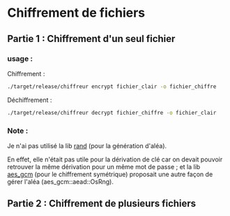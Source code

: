 # Chiffrement de fichiers

## Partie 1 : Chiffrement d'un seul fichier

### usage :

Chiffrement :

```bash
./target/release/chiffreur encrypt fichier_clair -o fichier_chiffre
```

Déchiffrement :

```bash
./target/release/chiffreur decrypt fichier_chiffre -o fichier_clair
```

### Note :

Je n'ai pas utilisé la lib [rand](https://crates.io/crates/rand) (pour la génération d'aléa).

En effet, elle n'était pas utile pour la dérivation de clé car on devait pouvoir retrouver la même dérivation pour un même mot de passe ; et la lib [aes_gcm](https://crates.io/crates/aes_gcm) (pour le chiffrement symétrique) proposait une autre façon de gérer l'aléa (aes_gcm::aead::OsRng).

## Partie 2 : Chiffrement de plusieurs fichiers
